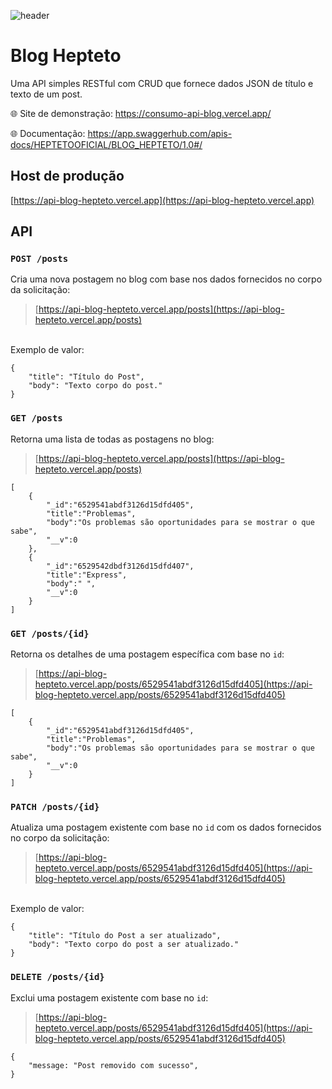 ![header](https://64.media.tumblr.com/12ca7b73fa2efe7c430d911d4e62f487/84f40d067667fc17-a3/s2048x3072/1072e90413b907041d1e75a5dd4170c41b0db5f4.pnj)

# Blog Hepteto

Uma API simples RESTful com CRUD que fornece dados JSON de título e texto de um post.

:globe_with_meridians: Site de demonstração: https://consumo-api-blog.vercel.app/

:globe_with_meridians: Documentação: https://app.swaggerhub.com/apis-docs/HEPTETOOFICIAL/BLOG_HEPTETO/1.0#/

## Host de produção

[https://api-blog-hepteto.vercel.app](https://api-blog-hepteto.vercel.app)

## API

### `POST /posts`

Cria uma nova postagem no blog com base nos dados fornecidos no corpo da solicitação:

> [https://api-blog-hepteto.vercel.app/posts](https://api-blog-hepteto.vercel.app/posts)
<br />
Exemplo de valor:

    {
        "title": "Título do Post",
        "body": "Texto corpo do post."
    }


### `GET /posts`

Retorna uma lista de todas as postagens no blog:

> [https://api-blog-hepteto.vercel.app/posts](https://api-blog-hepteto.vercel.app/posts)

    [
        {
            "_id":"6529541abdf3126d15dfd405",
            "title":"Problemas",
            "body":"Os problemas são oportunidades para se mostrar o que sabe",
            "__v":0
        },   
        {
            "_id":"6529542dbdf3126d15dfd407",
            "title":"Express",
            "body":" ",
            "__v":0
        }
    ]
    

### `GET /posts/{id}`

Retorna os detalhes de uma postagem específica com base no `id`:

> [https://api-blog-hepteto.vercel.app/posts/6529541abdf3126d15dfd405](https://api-blog-hepteto.vercel.app/posts/6529541abdf3126d15dfd405)

    [
        {
            "_id":"6529541abdf3126d15dfd405",
            "title":"Problemas",
            "body":"Os problemas são oportunidades para se mostrar o que sabe",
            "__v":0
        }
    ]

### `PATCH /posts/{id}`

Atualiza uma postagem existente com base no `id` com os dados fornecidos no corpo da solicitação:

> [https://api-blog-hepteto.vercel.app/posts/6529541abdf3126d15dfd405](https://api-blog-hepteto.vercel.app/posts/6529541abdf3126d15dfd405)
<br />
Exemplo de valor:

    {
        "title": "Título do Post a ser atualizado",
        "body": "Texto corpo do post a ser atualizado."
    }


### `DELETE /posts/{id}`

Exclui uma postagem existente com base no `id`:

> [https://api-blog-hepteto.vercel.app/posts/6529541abdf3126d15dfd405](https://api-blog-hepteto.vercel.app/posts/6529541abdf3126d15dfd405)

    {
        "message: "Post removido com sucesso",
    }
